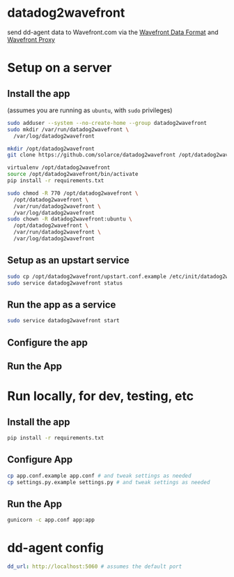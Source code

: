 # datadog2wavefront
send dd-agent data to Wavefront.com via the [Wavefront Data Format](https://docs.wavefront.com/wavefront_data_format.html#wavefront-data-format-syntax) and [Wavefront Proxy](https://docs.wavefront.com/proxies.html)



# Setup on a server

## Install the app
(assumes you are running as `ubuntu`, with `sudo` privileges)
```bash
sudo adduser --system --no-create-home --group datadog2wavefront
sudo mkdir /var/run/datadog2wavefront \
  /var/log/datadog2wavefront

mkdir /opt/datadog2wavefront
git clone https://github.com/solarce/datadog2wavefront /opt/datadog2wavefront

virtualenv /opt/datadog2wavefront
source /opt/datadog2wavefront/bin/activate
pip install -r requirements.txt

sudo chmod -R 770 /opt/datadog2wavefront \
  /opt/datadog2wavefront \
  /var/run/datadog2wavefront \
  /var/log/datadog2wavefront
sudo chown -R datadog2wavefront:ubuntu \
  /opt/datadog2wavefront \
  /var/run/datadog2wavefront \
  /var/log/datadog2wavefront

```

## Setup as an upstart service
```bash
sudo cp /opt/datadog2wavefront/upstart.conf.example /etc/init/datadog2wavefront.conf
sudo service datadog2wavefront status
```

## Run the app as a service
```bash
sudo service datadog2wavefront start
```

## Configure the app

## Run the App

# Run locally, for dev, testing, etc

## Install the app
```bash
pip install -r requirements.txt
```

## Configure App
```bash
cp app.conf.example app.conf # and tweak settings as needed
cp settings.py.example settings.py # and tweak settings as needed
```

## Run the App

```bash
gunicorn -c app.conf app:app
```

# dd-agent config
```yaml
dd_url: http://localhost:5060 # assumes the default port
```



